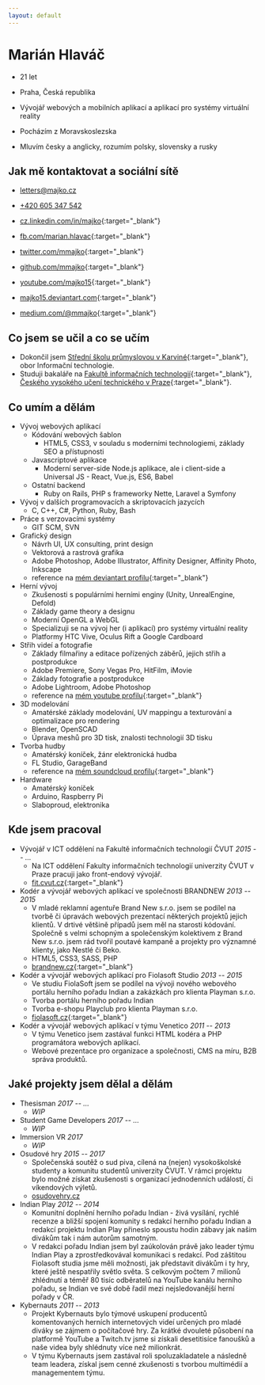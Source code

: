 ```yaml
---
layout: default
---
```


# Marián Hlaváč

  - 21 let
  - Praha, Česká republika
  - Vývojář webových a mobilních aplikací a aplikací pro systémy virtuální reality
 
  - Pocházím z Moravskoslezska
  - Mluvím česky a anglicky, rozumím polsky, slovensky a rusky
 
## Jak mě kontaktovat a sociální sítě

  - [letters@majko.cz](mailto:letters@majko.cz)
  - [+420 605 347 542](tel:+420605347542)
  - [cz.linkedin.com/in/majko](http://cz.linkedin.com/in/majko){:target="_blank"}
  - [fb.com/marian.hlavac](http://fb.com/marian.hlavac){:target="_blank"}
  - [twitter.com/mmajko](http://twitter.com/mmajko){:target="_blank"}
  
  
  - [github.com/mmajko](http://github.com/mmajko){:target="_blank"}
  - [youtube.com/majko15](http://youtube.com/majko15){:target="_blank"}
  - [majko15.deviantart.com](http://majko15.deviantart.com){:target="_blank"}
  - [medium.com/@mmajko](https://medium.com/@mmajko){:target="_blank"}
   
## Co jsem se učil a co se učím

  - Dokončil jsem [Střední školu průmyslovou v Karviné](http://sps-karvina.cz){:target="_blank"}, obor Informační technologie.
  - Studuji bakaláře na [Fakultě informačních technologií](http://fit.cvut.cz){:target="_blank"}, [Českého vysokého učení technického v Praze](http://cvut.cz){:target="_blank"}.
  
## Co umím a dělám

  - Vývoj webových aplikací
    - Kódování webových šablon
      - HTML5, CSS3, v souladu s moderními technologiemi, základy SEO a přístupnosti
    - Javascriptové aplikace
      - Moderní server-side Node.js aplikace, ale i client-side a Universal JS - React, Vue.js, ES6, Babel
    - Ostatní backend
      - Ruby on Rails, PHP s frameworky Nette, Laravel a Symfony
  - Vývoj v dalších programovacích a skriptovacích jazycích
    - C, C++, C#, Python, Ruby, Bash
  - Práce s verzovacími systémy
    - GIT SCM, SVN
  - Grafický design
    - Návrh UI, UX consulting, print design
    - Vektorová a rastrová grafika
    - Adobe Photoshop, Adobe Illustrator, Affinity Designer, Affinity Photo, Inkscape
    - reference na [mém deviantart profilu](http://majko15.deviantart.com){:target="_blank"}
  - Herní vývoj
    - Zkušenosti s populárními herními enginy (Unity, UnrealEngine, Defold)
    - Základy game theory a designu
    - Moderní OpenGL a WebGL
    - Specializuji se na vývoj her (i aplikací) pro systémy virtuální reality
    - Platformy HTC Vive, Oculus Rift a Google Cardboard
  - Střih videí a fotografie
    - Základy filmařiny a editace pořízených záběrů, jejich střih a postprodukce
    - Adobe Premiere, Sony Vegas Pro, HitFilm, iMovie
    - Základy fotografie a postprodukce
    - Adobe Lightroom, Adobe Photoshop
    - reference na [mém youtube profilu](http://youtube.com/majko15){:target="_blank"}
  - 3D modelování
    - Amatérské základy modelování, UV mappingu a texturování a optimalizace pro rendering
    - Blender, OpenSCAD
    - Úprava meshů pro 3D tisk, znalosti technologií 3D tisku
  - Tvorba hudby
    - Amatérský koníček, žánr elektronická hudba
    - FL Studio, GarageBand
    - reference na [mém soundcloud profilu](https://soundcloud.com/mmajko){:target="_blank"}
  - Hardware
    - Amatérský koníček
    - Arduino, Raspberry Pi
    - Slaboproud, elektronika
    
## Kde jsem pracoval

  - Vývojář v ICT oddělení na Fakultě informačních technologií ČVUT *2015 -- &hellip;*
    - Na ICT oddělení Fakulty informačních technologií univerzity ČVUT v Praze pracuji jako front-endový vývojář.
    - [fit.cvut.cz](http://fit.cvut.cz){:target="_blank"}
  - Kodér a vývojář webových aplikací ve společnosti BRANDNEW *2013 -- 2015*
    - V mladé reklamní agentuře Brand New s.r.o. jsem se podílel na tvorbě či úpravách webových prezentací některých projektů jejich klientů. V drtivé většině případů jsem měl na starosti kódování. Společně s velmi schopným a společenským kolektivem z Brand New s.r.o. jsem rád tvořil poutavé kampaně a projekty pro významné klienty, jako Nestlé či Beko.
    - HTML5, CSS3, SASS, PHP
    - [brandnew.cz](http://brandnew.cz){:target="_blank"}
  - Kodér a vývojář webových aplikací pro Fiolasoft Studio *2013 -- 2015*
    - Ve studiu FiolaSoft jsem se podílel na vývoji nového webového portálu herního pořadu Indian a zakázkách pro klienta Playman s.r.o.
    - Tvorba portálu herního pořadu Indian
    - Tvorba e-shopu Playclub pro klienta Playman s.r.o.
    - [fiolasoft.cz](http://fiolasoft.cz){:target="_blank"}
  - Kodér a vývojář webových aplikací v týmu Venetico *2011 -- 2013*
    - V týmu Venetico jsem zastával funkci HTML kodéra a PHP programátora webových aplikací.
    - Webové prezentace pro organizace a společnosti, CMS na míru, B2B správa produktů.
    
## Jaké projekty jsem dělal a dělám

  - Thesisman *2017 -- &hellip;*
    - *WIP*
  - Student Game Developers *2017 -- &hellip;*
    - *WIP*
  - Immersion VR *2017*
    - *WIP*
  - Osudové hry *2015 -- 2017*
    - Společenská soutěž o sud piva, cílená na (nejen) vysokoškolské studenty a komunitu studentů univerzity ČVUT. V rámci projektu bylo možné získat zkušenosti s organizací jednodenních událostí, či víkendových výletů.
    - [osudovehry.cz]()
  - Indian Play *2012 -- 2014*
    - Komunitní doplnění herního pořadu Indian - živá vysílání, rychlé recenze a bližší spojení komunity s redakcí herního pořadu Indian a redakcí projektu Indian Play přineslo spoustu hodin zábavy jak našim divákům tak i nám autorům samotným.
    - V redakci pořadu Indian jsem byl zaúkolován právě jako leader týmu Indian Play a zprostředkovával komunikaci s redakcí. Pod záštitou Fiolasoft studia jsme měli možnosti, jak představit divákům i ty hry, které ještě nespatřily světlo světa. S celkovým počtem 7 milionů zhlédnutí a téměř 80 tisíc odběratelů na YouTube kanálu herního pořadu, se Indian ve své době řadil mezi nejsledovanější herní pořady v ČR.
  - Kybernauts *2011 -- 2013*
    - Projekt Kybernauts bylo týmové uskupení producentů komentovaných herních internetových videí určených pro mladé diváky se zájmem o počítačové hry. Za krátké dvouleté působení na platformě YouTube a Twitch.tv jsme si získali desetitisíce fanoušků a naše videa byly shlédnuty více než milionkrát.
    - V týmu Kybernauts jsem zastával roli spoluzakladatele a následně team leadera, získal jsem cenné zkušenosti s tvorbou multimédií a managementem týmu.
